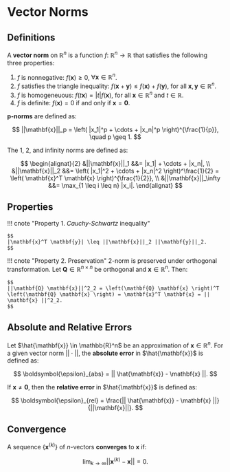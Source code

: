 # Vector Norms

## Definitions

A **vector norm** on $\mathbb{R}^n$ is a function $f: \ \mathbb{R}^n \rightarrow \mathbb{R}$ that satisfies the following three properties:

1. $f$ is nonnegative: $f(\mathbf{x}) \geq 0$, $\forall \mathbf{x} \in \mathbb{R}^n$.
2. $f$ satisfies the triangle inequality: $f(\mathbf{x} + \mathbf{y}) \leq f(\mathbf{x}) + f(\mathbf{y})$, for all $\mathbf{x}, \mathbf{y} \in \mathbb{R}^n$.
3. $f$ is homogeneuous: $f( t \mathbf{x}) = |t| f(\mathbf{x})$, for all $\mathbf{x} \in \mathbb{R}^n$ and $t \in \mathbb{R}$.
4. $f$ is definite: $f(\mathbf{x}) = 0$ if and only if $\mathbf{x} = \mathbf{0}$.

**p-norms** are defined as:

$$
||\mathbf{x}||_p = \left( |x_1|^p + \cdots + |x_n|^p \right)^{\frac{1}{p}}, \quad p \geq 1.
$$

The 1, 2, and infinity norms are defined as:

$$
\begin{alignat}{2}
&||\mathbf{x}||_1 &&= |x_1| + \cdots + |x_n|, \\
&||\mathbf{x}||_2 &&= \left( |x_1|^2 + \cdots + |x_n|^2 \right)^\frac{1}{2} = \left( \mathbf{x}^T \mathbf{x} \right)^{\frac{1}{2}}, \\
&||\mathbf{x}||_\infty &&= \max_{1 \leq i \leq n} |x_i|.
\end{alignat}
$$

## Properties

!!! cnote "Property 1. *Cauchy-Schwartz* inequality"

    $$
    |\mathbf{x}^T \mathbf{y}| \leq ||\mathbf{x}||_2 ||\mathbf{y}||_2.
    $$

!!! cnote "Property 2. Preservation"
    2-norm is preserved under orthogonal transformation. Let $\mathbf{Q} \in \mathbb{R}^{n \times n}$ be orthogonal and $\mathbf{x} \in \mathbb{R}^n$. Then:

    $$
    ||\mathbf{Q} \mathbf{x}||^2_2 = \left(\mathbf{Q} \mathbf{x} \right)^T \left(\mathbf{Q} \mathbf{x} \right) = \mathbf{x}^T \mathbf{x} = || \mathbf{x} ||^2_2.
    $$

## Absolute and Relative Errors

Let $\hat{\mathbf{x}} \in \mathbb{R}^n$ be an approximation of $\mathbf{x} \in \mathbb{R}^n$. For a given vector norm $|| \cdot ||$, the **absolute error** in $\hat{\mathbf{x}}$ is defined as:

$$
\boldsymbol{\epsilon}_{abs} = || \hat{\mathbf{x}} - \mathbf{x} ||.
$$

If $\mathbf{x} \neq \mathbf{0}$, then the **relative error** in $\hat{\mathbf{x}}$ is defined as:

$$
\boldsymbol{\epsilon}_{rel} = \frac{|| \hat{\mathbf{x}} - \mathbf{x} ||}{||\mathbf{x}||}.
$$

## Convergence

A sequence $\left\{ \mathbf{x}^{(k)} \right\}$ of $n$-vectors **converges** to $\mathbf{x}$ if:

$$
\lim_{k \rightarrow \infty} ||\mathbf{x}^{(k)} - \mathbf{x} || = 0.
$$